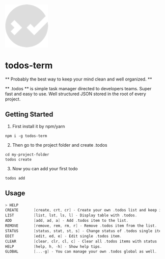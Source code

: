 ![.todos](logo.png?raw=true)

todos-term
=========

** Probably the best way to keep your mind clean and well organized. **

** .todos ** is simple task manager directed to developers teams. Super fast and easy to use. Well structured JSON stored in the root of every project.

## Getting Started

1. First install it by npm/yarn

```
npm i -g todos-term
```

2. Then go to the project folder and create .todos

```
cd my-project-folder
todos create
```

3. Now you can add your first todo

```
todos add
```

## Usage

```go
> HELP
CREATE       [create, crt, cr] - Create your own .todos list and keep it locally in your directory.
LIST         [list, lst, ls, l] - Display table with .todos.
ADD          [add, ad, a] - Add .todos item to the list.
REMOVE       [remove, rem, rm, r] - Remove .todos item from the list.
STATUS       [status, stat, st, s] - Change status of .todos single item.
EDIT         [edit, ed, e] - Edit single .todos item.
CLEAR        [clear, clr, cl, c] - Clear all .todos items with status 'DONE'.
HELP         [help, h, -h] - Show help tips.
GLOBAL       [...-g] - You can manage your own .todos global as well.
```

